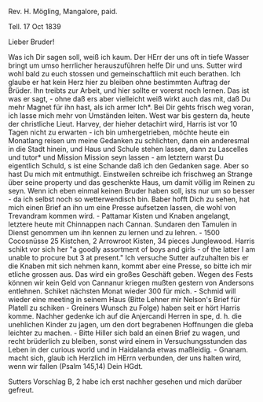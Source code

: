Rev. H. Mögling, Mangalore, paid.

 Tell. 17 Oct 1839

Lieber Bruder!

Was ich Dir sagen soll, weiß ich kaum. Der HErr der uns oft in tiefe Wasser bringt um umso herrlicher herauszuführen helfe Dir und uns. Sutter wird wohl bald zu euch stossen und gemeinschaftlich mit euch berathen. Ich glaube er hat kein Herz hier zu bleiben ohne bestimmten Auftrag der Brüder. Ihn treibts zur Arbeit, und hier sollte er vorerst noch lernen. Das ist was er sagt, - ohne daß ers aber vielleicht weiß wirkt auch das mit, daß Du mehr Magnet für ihn hast, als ich armer Ich*. Bei Dir gehts frisch weg voran, ich lasse mich mehr von Umständen leiten. West war bis gestern da, heute der christliche Lieut. Harvey, der hieher detachirt wird, Harris ist vor 10 Tagen nicht zu erwarten - ich bin umhergetrieben, möchte heute ein Monatlang reisen um meine Gedanken zu schlichten, dann ein anderesmal in die Stadt hinein, und Haus und Schule stehen lassen, dann zu Lascelles und tutor* und Mission Mission seyn lassen - am letztern warst Du eigentlich Schuld, s ist eine Schande daß ich den Gedanken sage. Aber so hast Du mich mit entmuthigt. Einstweilen schreibe ich frischweg an Strange über seine property und das geschenkte Haus, um damit völlig im Reinen zu seyn. Wenn ich eben einmal keinen Bruder haben soll, ists nur um so besser - da ich selbst noch so wetterwendisch bin. Baber hofft Dich zu sehen, hat mich einen Brief an ihn um eine Presse aufsetzen lassen, die wohl von Trevandram kommen wird. - Pattamar Kisten und Knaben angelangt, letztere heute mit Chinnappen nach Cannan. Sundaren den Tamulen in Dienst genommen um ihn kennen zu lernen und zu lehren. - 1500 Cocosnüsse 25 Kistchen, 2 Arrowroot Kisten, 34 pieces Junglewood. Harris schikt vor sich her "a goodly assortment of boys and girls - of the latter I am unable to procure but 3 at present." Ich versuche Sutter aufzuhalten bis er die Knaben mit sich nehmen kann, kommt aber eine Presse, so bitte ich mir etliche grossen aus. Das wird ein großes Geschäft geben. Wegen des Fests können wir kein Geld von Cannanur kriegen mußten gestern von Andersons entlehnen. Schiket nächsten Monat wieder 300 für mich. - Schmid will wieder eine meeting in seinem Haus (Bitte Lehner mir Nelson's Brief für Platell zu schiken - Greiners Wunsch zu Folge) haben seit er hört Harris komme. Nachher gedenke ich auf die Anjercandi Herren in spe, d. h. die unehlichen Kinder zu jagen, um den dort begrabenen Hoffnungen die gleba leichter zu machen. - Bitte Hiller sich bald an einen Brief zu wagen, und recht brüderlich zu bleiben, sonst wird einem in Versuchungsstunden das Leben in der curious world und in Haidalanda etwas maßleidig. - Gnanam. macht sich, glaub ich Herzlich im HErrn verbunden, der uns halten wird, wenn wir fallen (Psalm 145,14) Dein HGdt.

Sutters Vorschlag B, 2 habe ich erst nachher gesehen und mich darüber gefreut.

